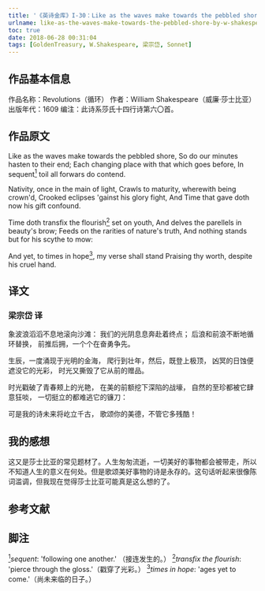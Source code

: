 ```yaml
---
title: '《英诗金库》I-30：Like as the waves make towards the pebbled shore, by W. Shakespeare'
urlname: like-as-the-waves-make-towards-the-pebbled-shore-by-w-shakespeare
toc: true
date: 2018-06-28 00:31:04
tags: [GoldenTreasury, W.Shakespeare, 梁宗岱, Sonnet]
---
```


## 作品基本信息

作品名称：Revolutions（循环）
作者：William Shakespeare（威廉·莎士比亚）
出版年代：1609
编注：此诗系莎氏十四行诗第六〇首。

## 作品原文
Like as the waves make towards the pebbled shore,
So do our minutes hasten to their end;
Each changing place with that which goes before,
In sequent<a href="#note1" id="note1ref"><sup>1</sup></a> toil all forwars do contend.

Nativity, once in the main of light,
Crawls to maturity, wherewith being crown'd,
Crooked eclipses 'gainst his glory fight,
And Time that gave doth now his gift confound.

Time doth transfix the flourish<a href="#note2" id="note2ref"><sup>2</sup></a> set on youth,
And delves the parellels in beauty's brow;
Feeds on the rarities of nature's truth,
And nothing stands but for his scythe to mow:

And yet, to times in hope<a href="#note3" id="note3ref"><sup>3</sup></a>, my verse shall stand
Praising thy worth, despite his cruel hand.

## 译文
### 梁宗岱 译
象波浪滔滔不息地滚向沙滩：
我们的光阴息息奔赴着终点；
后浪和前浪不断地循环替换，
前推后拥，一个个在奋勇争先。

生辰，一度涌现于光明的金海，
爬行到壮年，然后，既登上极顶，
凶冥的日蚀便遮没它的光彩，
时光又撕毁了它从前的赠品。

时光戳破了青春颊上的光艳，
在美的前额挖下深陷的战壕，
自然的至珍都被它肆意狂啖，
一切挺立的都难逃它的镰刀：

可是我的诗未来将屹立千古，
歌颂你的美德，不管它多残酷！

## 我的感想
这又是莎士比亚的常见题材了。人生匆匆流逝，一切美好的事物都会被带走，所以不知道人生的意义在何处。但是歌颂美好事物的诗是永存的。这句话听起来很像陈词滥调，但我现在觉得莎士比亚可能真是这么想的了。

## 参考文献

## 脚注
<a id="note1" href="#note1ref"><sup>1</sup></a>*sequent*: 'following one another.' （接连发生的。）
<a id="note2" href="#note2ref"><sup>2</sup></a>*transfix the flourish*: 'pierce through the gloss.'（戳穿了光彩。）
<a id="note3" href="#note3ref"><sup>3</sup></a>*times in hope*: 'ages yet to come.'（尚未来临的日子。）
